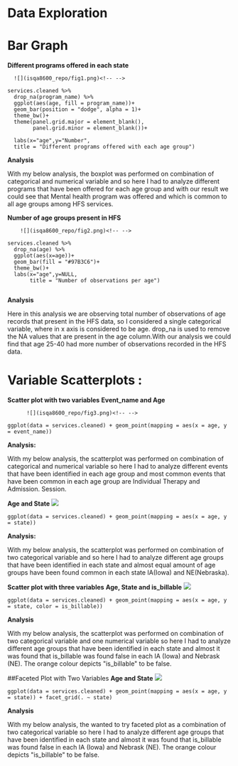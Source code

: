 # Data Exploration

# Bar Graph
**Different programs offered in each state**

      ![](isqa8600_repo/fig1.png)<!-- -->

```{r}
services.cleaned %>%
  drop_na(program_name) %>%
  ggplot(aes(age, fill = program_name))+
  geom_bar(position = "dodge", alpha = 1)+
  theme_bw()+
  theme(panel.grid.major = element_blank(),
        panel.grid.minor = element_blank())+
         
  labs(x="age",y="Number",
  title = "Different programs offered with each age group")
```
**Analysis**

With my below analysis, the boxplot was performed on combination of categorical and numerical variable and so here I had to analyze different programs that have been offered for each age group and with our result we could see that Mental health program was offered and which is common to all age groups among HFS services.

**Number of age groups present in HFS**

        ![](isqa8600_repo/fig2.png)<!-- -->
        
```{r observationsByAge, echo=TRUE}
services.cleaned %>%
  drop_na(age) %>%
  ggplot(aes(x=age))+
  geom_bar(fill = "#97B3C6")+
  theme_bw()+
  labs(x="age",y=NULL,
       title = "Number of observations per age")
            
```
**Analysis**

Here in this analysis we are observing total number of observations of age records that present in the HFS data, so I considered a single categorical variable, where in x axis is considered to be age. drop_na is used to remove the NA values that are present in the age column.With our analysis we could find that age 25-40 had more number of observations recorded in the HFS data.

# Variable Scatterplots :

**Scatter plot with two variables**
**Event_name and Age**

          ![](isqa8600_repo/fig3.png)<!-- -->

```{r}
ggplot(data = services.cleaned) + geom_point(mapping = aes(x = age, y = event_name))
```
 **Analysis:** 

With my below analysis, the scatterplot was performed on combination of categorical and numerical variable so here I had to analyze different events that have been identified in each age group and most common events that have been common in each age group are Individual Therapy and Admission. Session.


**Age and State**
         ![](isqa8600_repo/fig4.png)<!-- -->
         
```{r}
ggplot(data = services.cleaned) + geom_point(mapping = aes(x = age, y = state))
```         

**Analysis:** 

With my below analysis, the scatterplot was performed on combination of two categorical variable and so here I had to analyze different age groups that have been identified in each state and almost equal amount of age groups have been found common in each state IA(Iowa) and NE(Nebraska).

**Scatter plot with three variables**
**Age, State and is_billable**
            ![](isqa8600_repo/fig5.png)<!-- -->
            
```{r}
ggplot(data = services.cleaned) + geom_point(mapping = aes(x = age, y = state, color = is_billable))
```
**Analysis**

With my below analysis, the scatterplot was performed on combination of two categorical variable and one numerical variable so here I had to analyze different age groups that have been identified in each state and almost it was found that is_billable was found false in each IA (Iowa) and Nebrask (NE). The orange colour depicts "is_billable" to be false.

##Faceted Plot with Two Variables
**Age and State**
          ![](makkamRPlot_files/figure-gfm/avgLikelihoodByRace-1.png)<!-- -->
          
```{r}
ggplot(data = services.cleaned) + geom_point(mapping = aes(x = age, y = state)) + facet_grid(. ~ state)
```          
**Analysis**

With my below analysis, the wanted to try faceted plot as a combination of two categorical variable  so here I had to analyze different age groups that have been identified in each state and almost it was found that is_billable was found false in each IA (Iowa) and Nebrask (NE). The orange colour depicts "is_billable" to be false.

